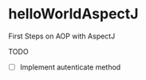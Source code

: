 helloWorldAspectJ
=================

First Steps on AOP with AspectJ


TODO

- [ ] Implement autenticate method 

